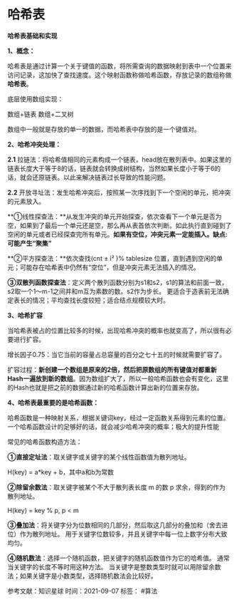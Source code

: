 # 哈希表

**哈希表基础和实现**

**1、概念：**

哈希表是通过计算一个关于键值的函数，将所需查询的数据映射到表中一个位置来访问记录，这加快了查找速度。这个映射函数称做哈希函数，存放记录的数组称做**哈希表**。

底层使用数组实现：

数组+链表 数组+二叉树

数组中一般就是存放的单一的数据，而哈希表中存放的是一个键值对。

  

**2、哈希冲突处理：**

**2.1** 拉链法：将哈希值相同的元素构成一个链表，head放在散列表中。如果这里的链表长度大于等于8的话，链表就会转换成树结构，当然如果长度小于等于6的话，就会还原链表。以此来解决链表过长导致的性能问题。

  

**2.2** 开放寻址法：发生哈希冲突后，按照某一次序找到下一个空闲的单元，把冲突的元素放入。

  

**①线性探查法：**从发生冲突的单元开始探查，依次查看下一个单元是否为空，如果到了最后一个单元还是空，那么再从表首依次判断。如此执行直到碰到了空闲的单元或者已经探查完所有单元。**如果有空位，冲突元素一定能插入。缺点:可能产生“聚集”**

  

**②平方探查法：**依次查找(cnt ± i² )% tablesize 位置，直到遇到空闲的单元；可能存在哈希表中仍然有“空位”，但是冲突元素无法插入的情况。

  

**③双散列函数探查法**：定义两个散列函数分别为s1和s2，s1的算法和前面一致，s2取一个1～m-1之间并和m互为素数的数。s2作为步长。 更适合于造表前无法确定表长的情况；平均查找长度较短；适合结点规模较大时。

  

**3、哈希扩容**

当哈希表被占的位置比较多的时候，出现哈希冲突的概率也就变高了，所以很有必要进行扩容。

增长因子0.75：当它当前的容量占总容量的百分之七十五的时候就需要扩容了。

  

扩容过程：**新创建一个数组是原来的2倍，然后把原数组的所有键值对都重新Hash一遍放到新的数组**。因为数组扩大了，所以一般哈希函数也会有变化，这里的Hash也就是把之前的数据通过新的哈希函数计算出新的位置来存放。

  

**4、哈希表最重要的是哈希函数：**

哈希函数是一种映射关系，根据关键词key，经过一定函数关系得到元素的位置。一个哈希函数设计的足够好的话，就会减少哈希冲突的概率；极大的提升性能

  

常见的哈希函数构造方法：

**①直接定址法**：取关键字或关键字的某个线性函数值为散列地址。

H(key) = a*key + b，其中a和b为常数

**②除留余数法**：取关键字被某个不大于散列表长度 m 的数 p 求余，得到的作为散列地址。

H(key) = key % p, p < m

**③叠加法**：将关键字分为位数相同的几部分，然后取这几部分的叠加和（舍去进位）作为散列地址。 用于关键字位数较多，并且关键字中每一位上数字分布大致均匀。

**④随机数法**：选择一个随机函数，把关键字的随机函数值作为它的哈希值。 通常当关键字的长度不等时用这种方法。 当关键字是整数类型时就可以用除留余数法；如果关键字是小数类型，选择随机数法会比较好。

参考文献：知识星球
时间：2021-09-07
标签： #算法 

